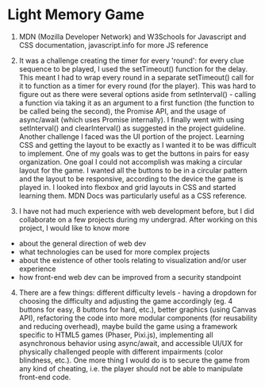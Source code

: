 # Light Memory Game
1. MDN (Mozilla Developer Network) and W3Schools for Javascript and CSS documentation, javascript.info for more JS reference

2. It was a challenge creating the timer for every 'round': for every clue sequence to be played, I used the setTimeout() function for the delay. This meant I had to wrap every round in a separate setTimeout() call for it to function as a timer for every round (for the player). This was hard to figure out as there were several options aside from setInterval() - calling a function via taking it as an argument to a first function (the function to be called being the second), the Promise API, and the usage of async/await (which uses Promise internally). I finally went with using setInterval() and clearInterval() as suggested in the project guideline. Another challenge I faced was the UI portion of the project. Learning CSS and getting the layout to be exactly as I wanted it to be was difficult to implement. One of my goals was to get the buttons in pairs for easy organization. One goal I could not accomplish was making a circular layout for the game. I wanted all the buttons to be in a circular pattern and the layout to be responsive, according to the device the game is played in. I looked into flexbox and grid layouts in CSS and started learning them. MDN Docs was particularly useful as a CSS reference.

3. I have not had much experience with web development before, but I did collaborate on a few projects during my undergrad. After working on this project, I would like to know more
- about the general direction of web dev
- what technologies can be used for more complex projects
- about the existence of other tools relating to visualization and/or user experience
- how front-end web dev can be improved from a security standpoint

4. There are a few things: different difficulty levels - having a dropdown for choosing the difficulty and adjusting the game accordingly (eg. 4 buttons for easy, 8 buttons for hard, etc.), better graphics (using Canvas API), refactoring the code into more modular components (for reusability and reducing overhead), maybe build the game using a framework specific to HTML5 games (Phaser, Pixi.js), implementing all asynchronous behavior using async/await, and accessible UI/UX for physically challenged people with different impairments (color blindness, etc.). One more thing I would do is to secure the game from any kind of cheating, i.e. the player should not be able to manipulate front-end code.
